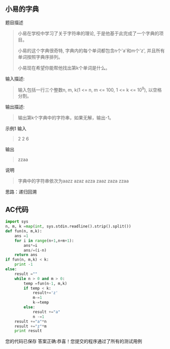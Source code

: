 ## 小易的字典

题目描述

> 小易在学校中学习了关于字符串的理论, 于是他基于此完成了一个字典的项目。
>
> 小易的这个字典很奇特, 字典内的每个单词都包含n个'a'和m个'z', 并且所有单词按照字典序排列。
>
> 小易现在希望你能帮他找出第k个单词是什么。

输入描述:

> 输入包括一行三个整数n, m, k(1 <= n, m <= 100, 1 <= k <= 10<sup>9</sup>), 以空格分割。

输出描述:

> 输出第k个字典中的字符串，如果无解，输出-1。

示例1
输入

> 2 2 6

输出

> zzaa

说明

> 字典中的字符串依次为aazz azaz azza zaaz zaza zzaa



思路：递归回溯

## AC代码

```python
import sys
n, m, k =map(int, sys.stdin.readline().strip().split())
def fun(n, m,k):
    ans =1
    for i in range(n+1,n+m+1):
        ans*=i
        ans/=(i-n)
    return ans
if fun(n, m,k) < k:
    print -1
else:
    result =""
    while n > 0 and m > 0:
        temp =fun(n-1, m,k)
        if temp < k:
            result+='z'
            m-=1
            k-=temp
        else:
            result +="a"
            n -=1
    result +="a"*n
    result +="z"*m
    print result
```

您的代码已保存
答案正确:恭喜！您提交的程序通过了所有的测试用例